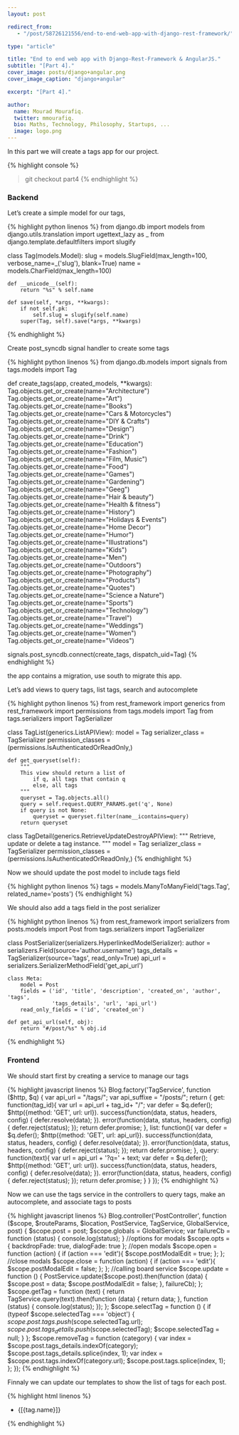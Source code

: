 ```yaml
---
layout: post

redirect_from:
   - "/post/58726121556/end-to-end-web-app-with-django-rest-framework/"

type: "article"

title: "End to end web app with Django-Rest-Framework & AngularJS."
subtitle: "[Part 4]."
cover_image: posts/django+angular.png
cover_image_caption: "django+angular"

excerpt: "[Part 4]."

author:
  name: Mourad Mourafiq.
  twitter: mmourafiq.
  bio: Maths, Technology, Philosophy, Startups, ...
  image: logo.png
---
```


In this part we will create a tags app for our project.

{% highlight console %}
>  git checkout part4
{% endhighlight %}

### Backend

Let’s create a simple model for our tags,

{% highlight python linenos %}
from django.db import models
from django.utils.translation import ugettext_lazy as _
from django.template.defaultfilters import slugify


class Tag(models.Model):
    slug = models.SlugField(max_length=100, verbose_name=_('slug'), blank=True)
    name = models.CharField(max_length=100)

    def __unicode__(self):
        return "%s" % self.name

    def save(self, *args, **kwargs):
        if not self.pk:
            self.slug = slugify(self.name)
        super(Tag, self).save(*args, **kwargs)
{% endhighlight %}

Create post_syncdb signal handler to create some tags

{% highlight python linenos %}
from django.db.models import signals
from tags.models import Tag


def create_tags(app, created_models, **kwargs):
        Tag.objects.get_or_create(name="Architecture")
        Tag.objects.get_or_create(name="Art")
        Tag.objects.get_or_create(name="Books")
        Tag.objects.get_or_create(name="Cars & Motorcycles")
        Tag.objects.get_or_create(name="DIY & Crafts")
        Tag.objects.get_or_create(name="Design")
        Tag.objects.get_or_create(name="Drink")
        Tag.objects.get_or_create(name="Education")
        Tag.objects.get_or_create(name="Fashion")
        Tag.objects.get_or_create(name="Film, Music")
        Tag.objects.get_or_create(name="Food")
        Tag.objects.get_or_create(name="Games")
        Tag.objects.get_or_create(name="Gardening")
        Tag.objects.get_or_create(name="Geeg")
        Tag.objects.get_or_create(name="Hair & beauty")
        Tag.objects.get_or_create(name="Health & fitness")
        Tag.objects.get_or_create(name="History")
        Tag.objects.get_or_create(name="Holidays & Events")
        Tag.objects.get_or_create(name="Home Decor")
        Tag.objects.get_or_create(name="Humor")
        Tag.objects.get_or_create(name="Illustrations")
        Tag.objects.get_or_create(name="Kids")
        Tag.objects.get_or_create(name="Men")
        Tag.objects.get_or_create(name="Outdoors")
        Tag.objects.get_or_create(name="Photography")
        Tag.objects.get_or_create(name="Products")
        Tag.objects.get_or_create(name="Quotes")
        Tag.objects.get_or_create(name="Science a Nature")
        Tag.objects.get_or_create(name="Sports")
        Tag.objects.get_or_create(name="Technology")
        Tag.objects.get_or_create(name="Travel")
        Tag.objects.get_or_create(name="Weddings")
        Tag.objects.get_or_create(name="Women")
        Tag.objects.get_or_create(name="Videos")

signals.post_syncdb.connect(create_tags, dispatch_uid=Tag)
{% endhighlight %}

the app contains a migration, use south to migrate this app.

Let’s add views to query tags, list tags, search and autocomplete

{% highlight python linenos %}
from rest_framework import generics
from rest_framework import permissions
from tags.models import Tag
from tags.serializers import TagSerializer


class TagList(generics.ListAPIView):
    model = Tag
    serializer_class = TagSerializer
    permission_classes = (permissions.IsAuthenticatedOrReadOnly,)

    def get_queryset(self):
        """
        This view should return a list of
            if q, all tags that contain q
            else, all tags
        """
        queryset = Tag.objects.all()
        query = self.request.QUERY_PARAMS.get('q', None)
        if query is not None:
            queryset = queryset.filter(name__icontains=query)
        return queryset


class TagDetail(generics.RetrieveUpdateDestroyAPIView):
    """
    Retrieve, update or delete a tag instance.
    """
    model = Tag
    serializer_class = TagSerializer
    permission_classes = (permissions.IsAuthenticatedOrReadOnly,)
{% endhighlight %}

Now we should update the post model to include tags field

{% highlight python linenos %}
tags = models.ManyToManyField('tags.Tag', related_name='posts')
{% endhighlight %}

We should also add a tags field in the post serializer

{% highlight python linenos %}
from rest_framework import serializers
from posts.models import Post
from tags.serializers import TagSerializer


class PostSerializer(serializers.HyperlinkedModelSerializer):
    author = serializers.Field(source='author.username')
    tags_details = TagSerializer(source='tags', read_only=True)
    api_url = serializers.SerializerMethodField('get_api_url')

    class Meta:
        model = Post
        fields = ('id', 'title', 'description', 'created_on', 'author', 'tags',
                  'tags_details', 'url', 'api_url')
        read_only_fields = ('id', 'created_on')

    def get_api_url(self, obj):
        return "#/post/%s" % obj.id
{% endhighlight %}

### Frontend

We should start first by creating a service to manage our tags

{% highlight javascript linenos %}
Blog.factory('TagService', function ($http, $q) {
    var api_url = "/tags/";
    var api_suffixe = "/posts/";
    return {
        get: function(tag_id){
            var url = api_url + tag_id+ "/";
            var defer = $q.defer();
            $http({method: 'GET', url: url}).
                success(function(data, status, headers, config) {
                    defer.resolve(data);
                }).
                error(function(data, status, headers, config) {
                    defer.reject(status);
                });
            return defer.promise;
        },
        list: function(){
            var defer = $q.defer();
            $http({method: 'GET', url: api_url}).
                success(function(data, status, headers, config) {
                    defer.resolve(data);
                }).
                error(function(data, status, headers, config) {
                    defer.reject(status);
                });
            return defer.promise;
        },
        query: function(text){
            var url = api_url + '?q=' + text;
            var defer = $q.defer();
            $http({method: 'GET', url: url}).
                success(function(data, status, headers, config) {
                    defer.resolve(data);
                }).
                error(function(data, status, headers, config) {
                    defer.reject(status);
                });
            return defer.promise;
        }
    }
});
{% endhighlight %}

Now we can use the tags service in the controllers to query tags, make an autocomplete, and associate tags to posts

{% highlight javascript linenos %}
Blog.controller('PostController', function ($scope, $routeParams, $location, PostService, TagService, GlobalService, post) {
    $scope.post = post;
    $scope.globals = GlobalService;
    var failureCb = function (status) {
        console.log(status);
    }
    //options for modals
    $scope.opts = {
        backdropFade: true,
        dialogFade: true
    };
    //open modals
    $scope.open = function (action) {
        if (action === 'edit'){
            $scope.postModalEdit = true;
        };
    };
    //close modals
    $scope.close = function (action) {
        if (action === 'edit'){
            $scope.postModalEdit = false;
        };
    };
    //calling board service
    $scope.update = function () {
        PostService.update($scope.post).then(function (data) {
            $scope.post = data;
            $scope.postModalEdit = false;
        }, failureCb);
    };
    $scope.getTag = function (text) {
        return TagService.query(text).then(function (data) {
            return data;
        }, function (status) {
            console.log(status);
        });
    };
    $scope.selectTag = function () {
        if (typeof $scope.selectedTag === 'object') {
            $scope.post.tags.push($scope.selectedTag.url);
            $scope.post.tags_details.push($scope.selectedTag);
            $scope.selectedTag = null;
        }
    };
    $scope.removeTag = function (category) {
        var index = $scope.post.tags_details.indexOf(category);
        $scope.post.tags_details.splice(index, 1);
        var index = $scope.post.tags.indexOf(category.url);
        $scope.post.tags.splice(index, 1);
    };
});
{% endhighlight %}

Finnaly we can update our templates to show the list of tags for each post.

{% highlight html linenos %}
<p>
   <ul class="inline">
      <li ng-repeat="tag in post.tags_details">
          <span class="label"><i class="icon-white icon-tag"></i> {[{tag.name}]}</span>
       </li>
   </ul>
</p>
{% endhighlight %}
